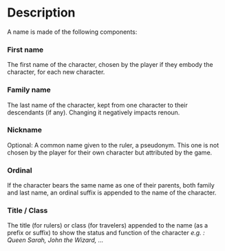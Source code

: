 <!-- TITLE: 1 1 2 Name -->
<!-- SUBTITLE: A quick summary of 1 1 2 Name -->

# Description
A name is made of the following components:
### First name
The first name of the character, chosen by the player if they embody the character, for each new character.
### Family name
The last name of the character, kept from one character to their descendants (if any). Changing it negatively impacts renoun.
### Nickname
Optional: A common name given to the ruler, a pseudonym. This one is not chosen by the player for their own character but attributed by the game.
### Ordinal
If the character bears the same name as one of their parents, both family and last name, an ordinal suffix is appended to the name of the character.
### Title / Class
The title (for rulers) or class (for travelers)  appended to the name (as a prefix or suffix) to show the status and function of the character
*e.g. : Queen Sarah, John the Wizard, ...*